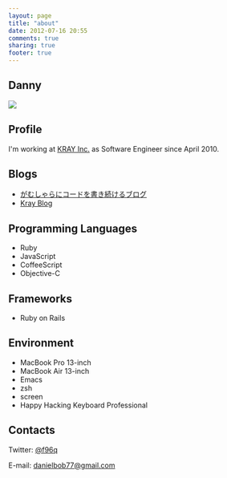 ```yaml
---
layout: page
title: "about"
date: 2012-07-16 20:55
comments: true
sharing: true
footer: true
---
```


## Danny
![](/images/uploads/face.jpg)

## Profile
I'm working at [KRAY Inc.](http://kray.jp) as Software Engineer since April 2010.

## Blogs

+ [がむしゃらにコードを書き続けるブログ](http://d.hatena.ne.jp/f96q)
+ [Kray Blog](http://kray.jp/author/danny)

## Programming Languages

+ Ruby
+ JavaScript
+ CoffeeScript
+ Objective-C

## Frameworks

+ Ruby on Rails

## Environment

+ MacBook Pro 13-inch
+ MacBook Air 13-inch
+ Emacs
+ zsh
+ screen
+ Happy Hacking Keyboard Professional

## Contacts
Twitter: [@f96q](https://twitter.com/#!/f96q)

E-mail: danielbob77@gmail.com